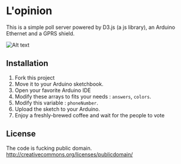 L'opinion
=========
This is a simple poll server powered by D3.js (a js library), an  Arduino Ethernet and a GPRS shield.

![Alt text](bgaultier/lopinion/lopinion.svg "L'opinion project architecture")

Installation
------------

1. Fork this project
1. Move it to your Arduino sketchbook.
1. Open your favorite Arduino IDE
1. Modify these arrays to fits your needs : `answers`, `colors`.
1. Modify this variable : `phoneNumber`.
1. Upload the sketch to your Arduino.
1. Enjoy a freshly-brewed coffee and wait for the people to vote

License
-------

The code is fucking public domain.
http://creativecommons.org/licenses/publicdomain/
